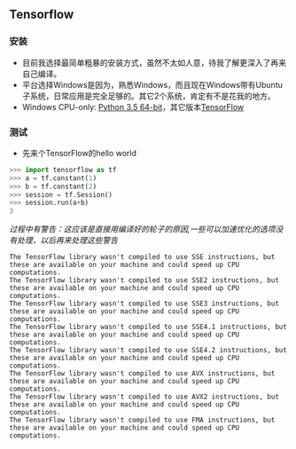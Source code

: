## Tensorflow

### 安装
* 目前我选择最简单粗暴的安装方式，虽然不太如人意，待我了解更深入了再来自己编译。
* 平台选择Windows是因为，熟悉Windows，而且现在Windows带有Ubuntu子系统，日常应用是完全足够的。其它2个系统，肯定有不是花我的地方。
*  Windows CPU-only: [Python 3.5 64-bit](https://ci.tensorflow.org/view/Nightly/job/nightly-win/DEVICE=cpu,OS=windows/lastSuccessfulBuild/artifact/cmake_build/tf_python/dist/tensorflow-1.0.1-cp35-cp35m-win_amd64.whl)，其它版本[TensorFlow](https://github.com/tensorflow/tensorflow)
### 测试
* 先来个TensorFlow的hello world
``` python
>>> import tensorflow as tf
>>> a = tf.constant(1)
>>> b = tf.constant(2)
>>> session = tf.Session()
>>> session.run(a+b)
3
```
*过程中有警告：这应该是直接用编译好的轮子的原因,一些可以加速优化的选项没有处理，以后再来处理这些警告*
```shell
The TensorFlow library wasn't compiled to use SSE instructions, but these are available on your machine and could speed up CPU computations.
The TensorFlow library wasn't compiled to use SSE2 instructions, but these are available on your machine and could speed up CPU computations.
The TensorFlow library wasn't compiled to use SSE3 instructions, but these are available on your machine and could speed up CPU computations.
The TensorFlow library wasn't compiled to use SSE4.1 instructions, but these are available on your machine and could speed up CPU computations.
The TensorFlow library wasn't compiled to use SSE4.2 instructions, but these are available on your machine and could speed up CPU computations.
The TensorFlow library wasn't compiled to use AVX instructions, but these are available on your machine and could speed up CPU computations.
The TensorFlow library wasn't compiled to use AVX2 instructions, but these are available on your machine and could speed up CPU computations.
The TensorFlow library wasn't compiled to use FMA instructions, but these are available on your machine and could speed up CPU computations.
```